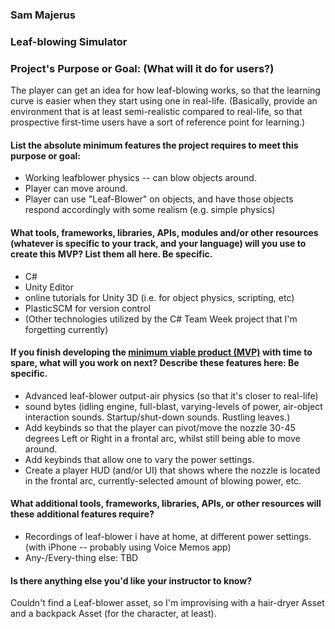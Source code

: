 ### Sam Majerus

### Leaf-blowing Simulator

### Project's Purpose or Goal: (What will it do for users?)
The player can get an idea for how leaf-blowing works, so that the learning curve is easier when they start using one in real-life. (Basically, provide an environment that is at least semi-realistic compared to real-life, so that prospective first-time users have a sort of reference point for learning.)


#### List the absolute minimum features the project requires to meet this purpose or goal: 
* Working leafblower physics -- can blow objects around. 
* Player can move around. 
* Player can use "Leaf-Blower" on objects, and have those objects respond accordingly with some realism (e.g. simple physics) 


#### What tools, frameworks, libraries, APIs, modules and/or other resources (whatever is specific to your track, and your language) will you use to create this MVP? List them all here. Be specific. 
* C#
* Unity Editor
* online tutorials for Unity 3D (i.e. for object physics, scripting, etc)
* PlasticSCM for version control 
* (Other technologies utilized by the C# Team Week project that I'm forgetting currently)


#### If you finish developing the [minimum viable product (MVP)](https://www.learnhowtoprogram.com/react/functional-programming-with-javascript/capstone-planning-the-minimum-viable-product) with time to spare, what will you work on next? Describe these features here: Be specific. 
* Advanced leaf-blower output-air physics (so that it's closer to real-life) 
* sound bytes (idling engine, full-blast, varying-levels of power, air-object interaction sounds. Startup/shut-down sounds.   Rustling leaves.)
* Add keybinds so that the player can pivot/move the nozzle 30-45 degrees Left or Right in a frontal arc, whilst still being able to move around. 
* Add keybinds that allow one to vary the power settings. 
* Create a player HUD (and/or UI) that shows where the nozzle is located in the frontal arc, currently-selected amount of blowing power, etc.   


#### What additional tools, frameworks, libraries, APIs, or other resources will these additional features require? 
* Recordings of leaf-blower i have at home, at different power settings.  (with iPhone -- probably using Voice Memos app)
* Any-/Every-thing else:  TBD 


#### Is there anything else you'd like your instructor to know? 
Couldn't find a Leaf-blower asset, so I'm improvising with a hair-dryer Asset and a backpack Asset (for the character, at least). 
